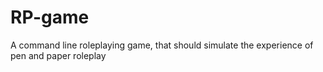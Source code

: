 # RP-game
A command line roleplaying game, that should simulate the experience of pen and paper roleplay
